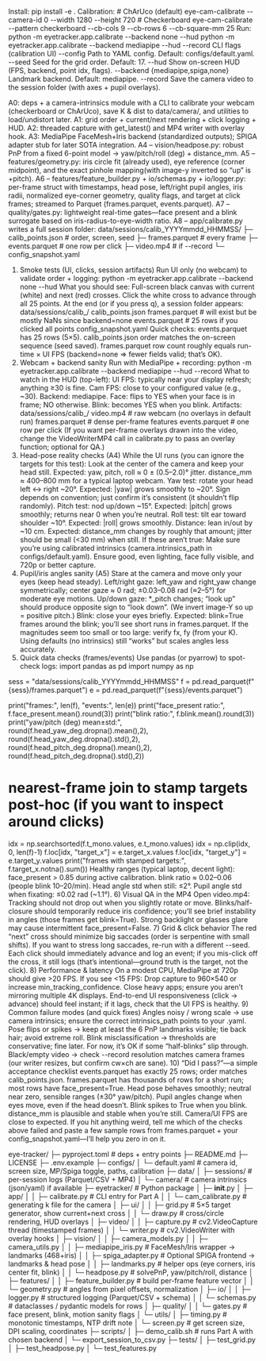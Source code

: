 Install:
 pip install -e .
Calibration:
    # ChArUco (default)
    eye-cam-calibrate --camera-id 0 --width 1280 --height 720
    # Checkerboard
    eye-cam-calibrate --pattern checkerboard --cb-cols 9 --cb-rows 6 --cb-square-mm 25
Run:
    python -m eyetracker.app.calibrate --backend none --hud 
    python -m eyetracker.app.calibrate --backend mediapipe --hud --record
  CLI flags (calibration UI)
    --config <path>
        Path to YAML config. Default: configs/default.yaml.
    --seed <int>
        Seed for the grid order. Default: 17.
    --hud
        Show on-screen HUD (FPS, backend, point idx, flags).
    --backend {mediapipe,spiga,none}
        Landmark backend. Default: mediapipe.
    --record
        Save the camera video to the session folder (with axes + pupil overlays).

    

A0: deps + a camera-intrinsics module with a CLI to calibrate your webcam (checkerboard or ChArUco), save K & dist to data/camera/, and utilities to load/undistort later.
A1: grid order + current/next rendering + click logging + HUD.
A2: threaded capture with get_latest() and MP4 writer with overlay hook.
A3: MediaPipe FaceMesh+Iris backend (standardized outputs); SPIGA adapter stub for later SOTA integration.
A4 – vision/headpose.py: robust PnP from a fixed 6-point model → yaw/pitch/roll (deg) + distance_mm.
A5 – features/geometry.py: iris circle fit (already used), eye reference (corner midpoint), and the exact pinhole mapping(with image-y inverted so “up” is +pitch).
A6 – features/feature_builder.py + io/schemas.py + io/logger.py: per-frame struct with timestamps, head pose, left/right pupil angles, iris radii, normalized eye-corner geometry, quality flags, and target at click frames; streamed to Parquet (frames.parquet, events.parquet).
A7 – quality/gates.py: lightweight real-time gates—face present and a blink surrogate based on iris-radius-to-eye-width ratio.
A8 – app/calibrate.py writes a full session folder:
data/sessions/calib_YYYYmmdd_HHMMSS/
  ├─ calib_points.json      # order, screen, seed
  ├─ frames.parquet         # every frame
  ├─ events.parquet         # one row per click
  ├─ video.mp4              # if --record
  └─ config_snapshot.yaml



1) Smoke tests (UI, clicks, session artifacts)
Run UI only (no webcam) to validate order + logging:
python -m eyetracker.app.calibrate --backend none --hud
What you should see:
Full-screen black canvas with current (white) and next (red) crosses.
Click the white cross to advance through all 25 points.
At the end (or if you press q), a session folder appears:
data/sessions/calib_<timestamp>/
  calib_points.json
  frames.parquet        # will exist but be mostly NaNs since backend=none
  events.parquet        # 25 rows if you clicked all points
  config_snapshot.yaml
Quick checks:
events.parquet has 25 rows (5×5).
calib_points.json order matches the on-screen sequence (seed saved).
frames.parquet row count roughly equals run-time × UI FPS (backend=none ⇒ fewer fields valid; that’s OK).
2) Webcam + backend sanity
Run with MediaPipe + recording:
python -m eyetracker.app.calibrate --backend mediapipe --hud --record
What to watch in the HUD (top-left):
UI FPS: typically near your display refresh; anything ≥30 is fine.
Cam FPS: close to your configured value (e.g., ~30).
Backend: mediapipe.
Face: flips to YES when your face is in frame; NO otherwise.
Blink: becomes YES when you blink.
Artifacts:
data/sessions/calib_<ts>/
  video.mp4             # raw webcam (no overlays in default run)
  frames.parquet        # dense per-frame features
  events.parquet        # one row per click
(If you want per-frame overlays drawn into the video, change the VideoWriterMP4 call in calibrate.py to pass an overlay function; optional for QA.)
3) Head-pose reality checks (A4)
While the UI runs (you can ignore the targets for this test):
Look at the center of the camera and keep your head still.
Expected: yaw, pitch, roll ≈ 0 ± (0.5–2.0)° jitter.
distance_mm ≈ 400–800 mm for a typical laptop webcam.
Yaw test: rotate your head left ↔ right ~20°.
Expected: |yaw| grows smoothly to ~20°. Sign depends on convention; just confirm it’s consistent (it shouldn’t flip randomly).
Pitch test: nod up/down ~15°.
Expected: |pitch| grows smoothly; returns near 0 when you’re neutral.
Roll test: tilt ear toward shoulder ~10°.
Expected: |roll| grows smoothly.
Distance: lean in/out by ~10 cm.
Expected: distance_mm changes by roughly that amount; jitter should be small (<30 mm) when still.
If these aren’t true:
Make sure you’re using calibrated intrinsics (camera.intrinsics_path in configs/default.yaml).
Ensure good, even lighting, face fully visible, and 720p or better capture.
4) Pupil/iris angles sanity (A5)
Stare at the camera and move only your eyes (keep head steady).
Left/right gaze: left_yaw and right_yaw change symmetrically; center gaze ≈ 0 rad; ±0.03–0.08 rad (≈2–5°) for moderate eye motions.
Up/down gaze: *_pitch changes; “look up” should produce opposite sign to “look down”. (We invert image-Y so up = positive pitch.)
Blink: close your eyes briefly.
Expected: blink=True frames around the blink; you’ll see short runs in frames.parquet.
If the magnitudes seem too small or too large: verify fx, fy (from your K). Using defaults (no intrinsics) still “works” but scales angles less accurately.
5) Quick data checks (frames/events)
Use pandas (or pyarrow) to spot-check logs:
import pandas as pd
import numpy as np

sess = "data/sessions/calib_YYYYmmdd_HHMMSS"
f = pd.read_parquet(f"{sess}/frames.parquet")
e = pd.read_parquet(f"{sess}/events.parquet")

print("frames:", len(f), "events:", len(e))
print("face_present ratio:", f.face_present.mean().round(3))
print("blink ratio:", f.blink.mean().round(3))
print("yaw/pitch (deg) mean±std:", 
      round(f.head_yaw_deg.dropna().mean(),2), round(f.head_yaw_deg.dropna().std(),2),
      round(f.head_pitch_deg.dropna().mean(),2), round(f.head_pitch_deg.dropna().std(),2))

# nearest-frame join to stamp targets post-hoc (if you want to inspect around clicks)
idx = np.searchsorted(f.t_mono.values, e.t_mono.values)
idx = np.clip(idx, 0, len(f)-1)
f.loc[idx, "target_x"] = e.target_x.values
f.loc[idx, "target_y"] = e.target_y.values
print("frames with stamped targets:", f.target_x.notna().sum())
Healthy ranges (typical laptop, decent light):
face_present > 0.85 during active calibration.
blink ratio ≈ 0.02–0.06 (people blink 10–20/min).
Head angle std when still: ≤2°.
Pupil angle std when fixating: ≤0.02 rad (~1.1°).
6) Visual QA in the MP4
Open video.mp4:
Tracking should not drop out when you slightly rotate or move.
Blinks/half-closure should temporarily reduce iris confidence; you’ll see brief instability in angles (those frames get blink=True).
Strong backlight or glasses glare may cause intermittent face_present=False.
7) Grid & click behavior
The red “next” cross should minimize big saccades (order is serpentine with small shifts). If you want to stress long saccades, re-run with a different --seed.
Each click should immediately advance and log an event; if you mis-click off the cross, it still logs (that’s intentional—ground truth is the target, not the click).
8) Performance & latency
On a modest CPU, MediaPipe at 720p should give >20 FPS. If you see <15 FPS:
Drop capture to 960×540 or increase min_tracking_confidence.
Close heavy apps; ensure you aren’t mirroring multiple 4K displays.
End-to-end UI responsiveness (click → advance) should feel instant; if it lags, check that the UI FPS is healthy.
9) Common failure modes (and quick fixes)
Angles noisy / wrong scale → use camera intrinsics; ensure the correct intrinsics_path points to your .yaml.
Pose flips or spikes → keep at least the 6 PnP landmarks visible; tie back hair; avoid extreme roll.
Blink misclassification → thresholds are conservative; fine later. For now, it’s OK if some “half-blinks” slip through.
Black/empty video → check --record resolution matches camera frames (our writer resizes, but confirm cw×ch are sane).
10) “Did I pass?”—a simple acceptance checklist
 events.parquet has exactly 25 rows; order matches calib_points.json.
 frames.parquet has thousands of rows for a short run; most rows have face_present=True.
 Head pose behaves smoothly; neutral near zero, sensible ranges (±30° yaw/pitch).
 Pupil angles change when eyes move, even if the head doesn’t.
 Blink spikes to True when you blink.
 distance_mm is plausible and stable when you’re still.
 Camera/UI FPS are close to expected.
If you hit anything weird, tell me which of the checks above failed and paste a few sample rows from frames.parquet + your config_snapshot.yaml—I’ll help you zero in on it.



eye-tracker/ 
├─ pyproject.toml # deps + entry points 
├─ README.md
├─ LICENSE 
├─ .env.example 
├─ configs/ 
│ └─ default.yaml # camera id, screen size, MP/Spiga toggle, paths, calibration 
├─ data/ 
│ ├─ sessions/ # per-session logs (Parquet/CSV + MP4) 
│ └─ camera/ # camera intrinsics (json/yaml) if available 
├─ eyetracker/ # Python package 
│ ├─ __init__.py 
│ ├─ app/ 
│ │ ├─ calibrate.py # CLI entry for Part A 
│ │ └─ cam_calibrate.py # generating k file for the camera 
│ ├─ ui/ 
│ │ ├─ grid.py # 5×5 target generator, show current+next cross 
│ │ └─ draw.py # cross/circle rendering, HUD overlays 
│ ├─ video/ 
│ │ ├─ capture.py # cv2.VideoCapture thread (timestamped frames) 
│ │ └─ writer.py # cv2.VideoWriter with overlay hooks 
│ ├─ vision/ 
│ │ ├─ camera_models.py
│ │ ├─ camera_utils.py
│ │ ├─ mediapipe_iris.py # FaceMesh/Iris wrapper → landmarks (468+iris) 
│ │ ├─ spiga_adapter.py # Optional SPIGA frontend → landmarks & head pose 
│ │ ├─ landmarks.py # helper ops (eye corners, iris center fit, blink) 
│ │ └─ headpose.py # solvePnP, yaw/pitch/roll, distance 
│ ├─ features/ 
│ │ ├─ feature_builder.py # build per-frame feature vector 
│ │ └─ geometry.py # angles from pixel offsets, normalization 
│ ├─ io/ 
│ │ ├─ logger.py # structured logging (Parquet/CSV + schema) 
│ │ └─ schemas.py # dataclasses / pydantic models for rows 
│ ├─ quality/ 
│ │ └─ gates.py # face present, blink, motion sanity flags 
│ └─ utils/ 
│ ├─ timing.py # monotonic timestamps, NTP drift note 
│ └─ screen.py # get screen size, DPI scaling, coordinates 
├─ scripts/ 
│ ├─ demo_calib.sh # runs Part A with chosen backend 
│ └─ export_session_to_csv.py 
├─ tests/ 
│ ├─ test_grid.py 
│ ├─ test_headpose.py 
│ └─ test_features.py